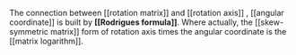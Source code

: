 The connection between [[rotation matrix]] and [[rotation axis]] , [[angular coordinate]] is built by **[[Rodrigues formula]]**. Where actually, the [[skew-symmetric matrix]] form of rotation axis times the angular coordinate is the [[matrix logarithm]]. 